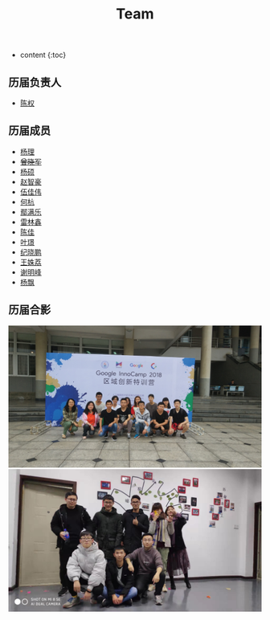 ﻿---
layout: page
title: Team
permalink: /team/
icon: user-circle
type: page
---

* content
{:toc}

## 历届负责人

- [陈权](https://github.com/chenquan)

## 历届成员

- [杨理](https://github.com/LeoooY)
- ~~[曾晓军](https://github.com/Mxzxj)~~
- [杨硕](https://github.com/Estelle1223)
- [赵智豪](https://github.com/SHzhihao)
- [伍佳伟](https://github.com/Samsara5)
- [何杭](https://github.com/abbhay)
- [鄢满乐](https://github.com/YanmanleLichen)
- [雷林鑫](https://github.com/leilinxin)
- [陈佳](https://github.com/Chen-Rom-Kay)
- [叶璟](https://github.com/Suserra)
- [纪晓鹏](http://github.com/jiqwq)
- [王姝荔](https://github.com/WSLAshin)
- [谢明峰](https://github.com/776436093)
- [杨飘](https://github.com/Shigurea)


## 历届合影

![](/img/IMG_20180526_085512.jpg)
![](/img/20190316102830.jpg)
